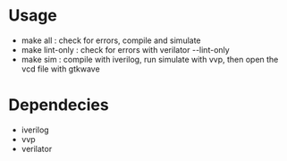 # Usage
- make all : check for errors, compile and simulate
- make lint-only : check for errors with verilator --lint-only
- make sim : compile with iverilog, run simulate with vvp, then open the vcd file with gtkwave

# Dependecies
- iverilog
- vvp
- verilator
